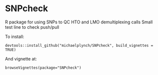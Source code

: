 # SNPcheck
R package for using SNPs to QC HTO and LMO demultiplexing calls
Small test line to check push/pull


To install:

```
devtools::install_github("michaelplynch/SNPcheck", build_vignettes = TRUE)
```

And vignette at:

```
browseVignettes(package="SNPcheck")
```
